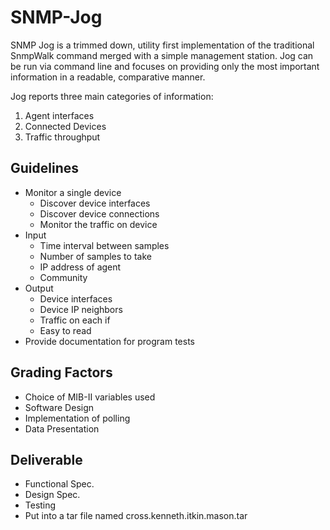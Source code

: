 # SNMP-Jog
SNMP Jog is a trimmed down, utility first implementation of the traditional SnmpWalk command merged with a simple management station. Jog can be run via command line and focuses on providing only the most important information in a readable, comparative manner. 

Jog reports three main categories of information:

1. Agent interfaces
2. Connected Devices
3. Traffic throughput

## Guidelines
* Monitor a single device
    * Discover device interfaces
    * Discover device connections
    * Monitor the traffic on device
* Input
    * Time interval between samples
    * Number of samples to take
    * IP address of agent
    * Community
* Output
    * Device interfaces
    * Device IP neighbors
    * Traffic on each if
    * Easy to read
* Provide documentation for program tests

## Grading Factors
* Choice of MIB-II variables used
* Software Design
* Implementation of polling
* Data Presentation

## Deliverable
* Functional Spec.
* Design Spec.
* Testing
* Put into a tar file named cross.kenneth.itkin.mason.tar

